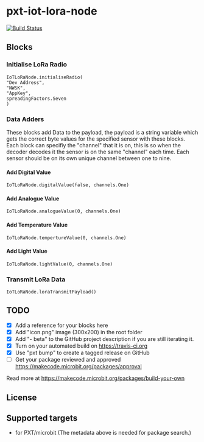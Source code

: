 # pxt-iot-lora-node
[![Build Status](https://travis-ci.org/PiSupply/pxt-iot-lora-node.svg?branch=master)](https://travis-ci.org/PiSupply/pxt-iot-lora-node)

## Blocks

### Initialise LoRa Radio
```sig
IoTLoRaNode.initialiseRadio(
"Dev Address",
"NWSK",
"AppKey",
spreadingFactors.Seven
)
```

### Data Adders
These blocks add Data to the payload, the payload is a string variable which gets the correct byte values for the specified sensor with these blocks.
Each block can specifiy the "channel" that it is on, this is so when the decoder decodes it the sensor is on the same "channel" each time.
Each sensor should be on its own unique channel between one to nine.
#### Add Digital Value
```sig
IoTLoRaNode.digitalValue(false, channels.One)
```

#### Add Analogue Value
```sig
IoTLoRaNode.analogueValue(0, channels.One)
```

#### Add Temperature Value
```sig
IoTLoRaNode.tempertureValue(0, channels.One)
```

#### Add Light Value
```sig
IoTLoRaNode.lightValue(0, channels.One)
```

### Transmit LoRa Data
```sig
IoTLoRaNode.loraTransmitPayload()
```

## TODO

- [X] Add a reference for your blocks here
- [X] Add "icon.png" image (300x200) in the root folder
- [X] Add "- beta" to the GitHub project description if you are still iterating it.
- [X] Turn on your automated build on https://travis-ci.org
- [X] Use "pxt bump" to create a tagged release on GitHub
- [ ] Get your package reviewed and approved https://makecode.microbit.org/packages/approval

Read more at https://makecode.microbit.org/packages/build-your-own

## License



## Supported targets

* for PXT/microbit
(The metadata above is needed for package search.)
